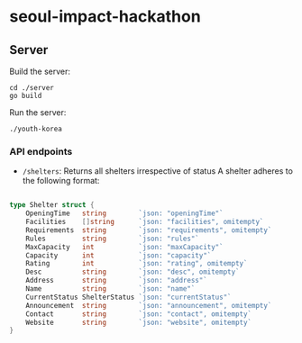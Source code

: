 # seoul-impact-hackathon

## Server

Build the server:

```
cd ./server
go build
```

Run the server:

```
./youth-korea
```

### API endpoints

- `/shelters`: Returns all shelters irrespective of status
  A shelter adheres to the following format:

```go

type Shelter struct {
	OpeningTime   string        `json: "openingTime"`
	Facilities    []string      `json: "facilities", omitempty`
	Requirements  string        `json: "requirements", omitempty`
	Rules         string        `json: "rules"`
	MaxCapacity   int           `json: "maxCapacity"`
	Capacity      int           `json: "capacity"`
	Rating        int           `json: "rating", omitempty`
	Desc          string        `json: "desc", omitempty`
	Address       string        `json: "address"`
	Name          string        `json: "name"`
	CurrentStatus ShelterStatus `json: "currentStatus"`
	Announcement  string        `json: "announcement", omitempty`
	Contact       string        `json: "contact", omitempty`
	Website       string        `json: "website", omitempty`
}

```

